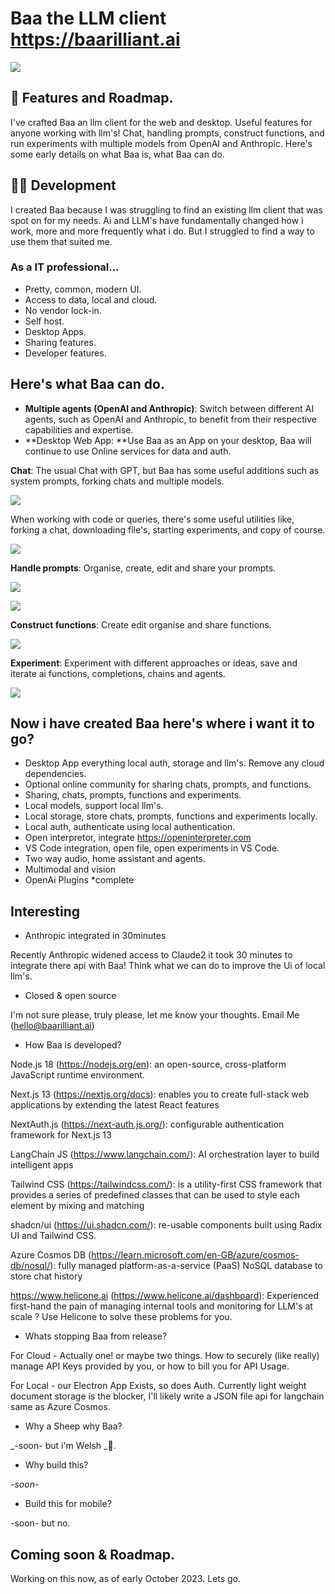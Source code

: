 # Baa the LLM client https://baarilliant.ai

![](https://firebasestorage.googleapis.com/v0/b/reflect-prod.appspot.com/o/users%2Fj0U5ZwvyBWXo6Ag9TucfUoaCtfi1%2F109ceb2cf8014686a4d86a812ecc2ce4?alt=media\&token=7f1918fd-be9a-4748-ae78-bdc30a4347f8)

## 🎉 Features and Roadmap.

I've crafted Baa an llm client for the web and desktop. Useful features for anyone working with llm's! Chat, handling prompts, construct functions, and run experiments with multiple models from OpenAI and Anthropic. Here's some early details on what Baa is, what Baa can do.

## 👨‍💻 Development

I created Baa because I was struggling to find an existing llm client that was spot on for my needs. Ai and LLM's have fundamentally changed how i work, more and more frequently what i do. But I struggled to find a way to use them that suited me.

### As a IT professional...

- Pretty, common, modern UI.
- Access to data, local and cloud.
- No vendor lock-in.
- Self host.
- Desktop Apps.
- Sharing features.
- Developer features.

## Here's what Baa can do.

- **Multiple agents (OpenAI and Anthropic)**: Switch between different AI agents, such as OpenAI and Anthropic, to benefit from their respective capabilities and expertise.
- **Desktop Web App: **Use Baa as an App on your desktop, Baa will continue to use Online services for data and auth.

**Chat**: The usual Chat with GPT, but Baa has some useful additions such as system prompts, forking chats and multiple models.

![](https://firebasestorage.googleapis.com/v0/b/reflect-prod.appspot.com/o/users%2Fj0U5ZwvyBWXo6Ag9TucfUoaCtfi1%2F8be3089a2f8e4f068ed14c5f7b4dedc0?alt=media\&token=a4af1e6b-907b-46da-8ae1-a4ddd0fa9602)

When working with code or queries, there's some useful utilities like, forking a chat, downloading file's, starting experiments, and copy of course.

![](https://firebasestorage.googleapis.com/v0/b/reflect-prod.appspot.com/o/users%2Fj0U5ZwvyBWXo6Ag9TucfUoaCtfi1%2F3d009585f9e447bba16c8c830f1feee1?alt=media\&token=79e73ead-f7e8-4b05-b910-1205ef2eca35)

**Handle prompts**: Organise, create, edit and share your prompts.

![](https://firebasestorage.googleapis.com/v0/b/reflect-prod.appspot.com/o/users%2Fj0U5ZwvyBWXo6Ag9TucfUoaCtfi1%2F87d0fc57a33540c5a347ddefb4671f64?alt=media\&token=894577ed-a119-44c3-9e60-f222056eea2f)

![](https://firebasestorage.googleapis.com/v0/b/reflect-prod.appspot.com/o/users%2Fj0U5ZwvyBWXo6Ag9TucfUoaCtfi1%2Fc3ee0f441fb84459bde237b4e26661ef?alt=media\&token=09f471ef-a081-40e2-849a-f968a23c52ad)

**Construct functions**: Create edit organise and share functions.

![](https://firebasestorage.googleapis.com/v0/b/reflect-prod.appspot.com/o/users%2Fj0U5ZwvyBWXo6Ag9TucfUoaCtfi1%2F51d7f5d28f5f486094fd0302e450b12d?alt=media\&token=763cea96-ad79-4430-9bc1-2a823aeeca1b)

**Experiment**: Experiment with different approaches or ideas, save and iterate ai functions, completions, chains and agents.

![](https://firebasestorage.googleapis.com/v0/b/reflect-prod.appspot.com/o/users%2Fj0U5ZwvyBWXo6Ag9TucfUoaCtfi1%2F736a1ac3b68c4d5ba0d4c061c9011f7d?alt=media\&token=7e121893-5fa9-416b-9613-88998e82ac9a)

## Now i have created Baa here's where i want it to go?

- Desktop App everything local auth, storage and llm's. Remove any cloud dependencies.
- Optional online community for sharing chats, prompts, and functions.
- Sharing, chats, prompts, functions and experiments.
- Local models, support local llm's.
- Local storage, store chats, prompts, functions and experiments locally.
- Local auth, authenticate using local authentication.
- Open interpretor, integrate https://openinterpreter.com
- VS Code integration, open file, open experiments in VS Code.
- Two way audio, home assistant and agents.
- Multimodal and vision
- OpenAi Plugins \*complete

## Interesting

- Anthropic integrated in 30minutes

Recently Anthropic widened access to Claude2 it took 30 minutes to integrate there api with Baa! Think what we can do to improve the Ui of local llm's.
- Closed & open source

I'm not sure please, truly please, let me know your thoughts. Email Me (hello@baarilliant.ai)
- How Baa is developed?

Node.js 18 (https://nodejs.org/en): an open-source, cross-platform JavaScript runtime environment.

Next.js 13 (https://nextjs.org/docs): enables you to create full-stack web applications by extending the latest React features

NextAuth.js (https://next-auth.js.org/): configurable authentication framework for Next.js 13

LangChain JS (https://www.langchain.com/): AI orchestration layer to build intelligent apps

Tailwind CSS (https://tailwindcss.com/): is a utility-first CSS framework that provides a series of predefined classes that can be used to style each element by mixing and matching

shadcn/ui (https://ui.shadcn.com/): re-usable components built using Radix UI and Tailwind CSS.

Azure Cosmos DB (https://learn.microsoft.com/en-GB/azure/cosmos-db/nosql/): fully managed platform-as-a-service (PaaS) NoSQL database to store chat history

https://www.helicone.ai (https://www.helicone.ai/dashboard): Experienced first-hand the pain of managing internal tools and monitoring for LLM's at scale ? Use Helicone to solve these problems for you.
- Whats stopping Baa from release?

For Cloud - Actually one! or maybe two things. How to securely (like really) manage API Keys provided by you, or how to bill you for API Usage.

For Local - our Electron App Exists, so does Auth. Currently light weight document storage is the blocker, I'll likely write a JSON file api for langchain same as Azure Cosmos.
- Why a Sheep why Baa?

_-soon- but i'm Welsh _🏴󠁧󠁢󠁷󠁬󠁳󠁿.
- Why build this?

_-soon-_
- Build this for mobile?

-soon- but no.

## Coming soon & Roadmap.

Working on this now, as of early October 2023. Lets go.
